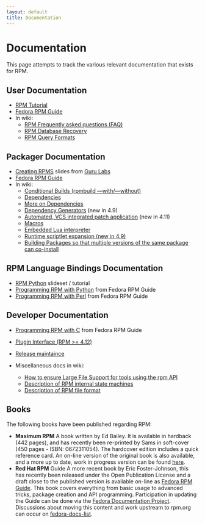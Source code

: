 ```yaml
---
layout: default
title: Documentation
---
```

# Documentation
This page attempts to track the various relevant documentation that exists for RPM.

## User Documentation
* [RPM Tutorial](http://fedoranews.org/alex/tutorial/rpm/)
* [Fedora RPM Guide](http://docs.fedoraproject.org/en-US/Fedora_Draft_Documentation/0.1/html/RPM_Guide/index.html)
* In wiki:
  * [RPM Frequently asked questions (FAQ)](user_doc/faq.html)
  * [RPM Database Recovery](user_doc/db_recovery.html)
  * [RPM Query Formats](user_doc/query_format.html) 

## Packager Documentation
* [Creating RPMS](http://www.gurulabs.com/GURULABS-RPM-LAB/GURULABS-RPM-GUIDE-v1.0.PDF) slides from [Guru Labs](http://www.gurulabs.com/)
* [Fedora RPM Guide](http://docs.fedoraproject.org/en-US/Fedora_Draft_Documentation/0.1/html/RPM_Guide/index.html)
* In wiki:
  * [Conditional Builds (rpmbuild &#8211;&#8211;with/&#8211;&#8211;without)](packager_doc/conditional_builds.html)
  * [Dependencies](packager_doc/dependencies.html)
  * [More on Dependencies](packager_doc/more_dependencies.html)
  * [Dependency Generators](packager_doc/dependency_generators.html) (new in 4.9)
  * [Automated, VCS integrated patch application](packager_doc/autosetup.html) (new in 4.11)
  * [Macros](packager_doc/macros.html)
  * [Embedded Lua interpreter](packager_doc/lua.html)
  * [Runtime scriptlet expansion (new in 4.9)](packager_doc/scriptlet_expansion.html)
  * [Building Packages so that multiple versions of the same package can co-install](packager_doc/multiple_versions.html)

## RPM Language Bindings Documentation
* [RPM Python](http://www.ukuug.org/events/linux2004/programme/paper-PNasrat-1/rpm-python-slides/frames.html) slideset / tutorial
* [Programming RPM with Python](http://docs.fedoraproject.org/en-US/Fedora_Draft_Documentation/0.1/html/RPM_Guide/ch-rpm-programming-python.html) from Fedora RPM Guide
* [Programming RPM with Perl](http://docs.fedoraproject.org/en-US/Fedora_Draft_Documentation/0.1/html/RPM_Guide/ch-programming-perl.html) from Fedora RPM Guide 

## Developer Documentation
* [Programming RPM with C](http://docs.fedoraproject.org/en-US/Fedora_Draft_Documentation/0.1/html/RPM_Guide/ch-programming-c.html) from Fedora RPM Guide

* [Plugin Interface (RPM >= 4.12)](devel_doc/plugins.html)
* [Release maintaince](devel_doc/release_maintaince.html)

* Miscellaneous docs in wiki:
  * [How to ensure Large File Support for tools using the rpm API](devel_doc/large_files.html)
  * [Description of RPM internal state machines](devel_doc/state_machines.html)
  * [Description of RPM file format](devel_doc/file_format.html)

## Books
The following books have been published regarding RPM:

* **Maximum RPM** A book written by Ed Bailey. It is available in hardback (442 pages), and has recently been re-printed by Sams in soft-cover (450 pages - ISBN: 0672311054). The hardcover edition includes a quick reference card. An on-line version of the original book is also available, and a more up to date, work in progress version can be found [here](max-rpm-snapshot). 
* **Red Hat RPM** Guide A more recent book by Eric Foster-Johnson, this has recently been released under the Open Publication License and a draft close to the published version is available on-line as [Fedora RPM Guide](http://docs.fedoraproject.org/en-US/Fedora_Draft_Documentation/0.1/html/RPM_Guide/index.html). This book covers everything from basic usage to advanced tricks, package creation and API programming. Participation in updating the Guide can be done via the [Fedora Documentation Project](http://fedoraproject.org/wiki/DocsProject). Discussions about moving this content and work upstream to rpm.org can occur on [fedora-docs-list](http://www.redhat.com/mailman/listinfo/fedora-docs-list). 



